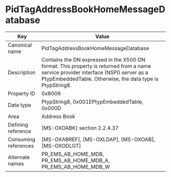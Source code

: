 # PidTagAddressBookHomeMessageDatabase

| Key | Value |
|---|---|
| Canonical name | PidTagAddressBookHomeMessageDatabase |
| Description | Contains the DN expressed in the X500 DN format. This property is returned from a name service provider interface (NSPI) server as a PtypEmbeddedTable. Otherwise, the data type is PtypString8. |
| Property ID | 0x8006 |
| Data type | PtypString8, 0x001EPtypEmbeddedTable, 0x000D |
| Area | Address Book |
| Defining reference | [MS-OXOABK] section 2.2.4.37 |
| Consuming references | [MS-OXABREF], [MS-OXLDAP], [MS-OXOAB], [MS-OXODLGT] |
| Alternate names | PR_EMS_AB_HOME_MDB, PR_EMS_AB_HOME_MDB_A, PR_EMS_AB_HOME_MDB_W |
